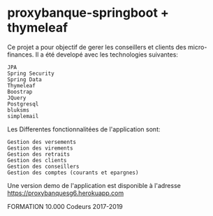 # proxybanque-springboot + thymeleaf

Ce projet a pour objectif de gerer les conseillers et clients des micro-finances. Il a été developé avec les technologies suivantes:

    JPA
    Spring Security
    Spring Data
    Thymeleaf
    Boostrap
    JQuery
    Postgresql
    bluksms
    simplemail

Les Differentes fonctionnalitées de l'application sont:

    Gestion des versements
    Gestion des virements
    Gestion des retraits
    Gestion des clients
    Gestion des conseillers
    Gestion des comptes (courants et epargnes)
    
    

Une version demo de l'application est disponible à l'adresse https://proxybanquesg6.herokuapp.com

FORMATION 10.000 Codeurs 2017-2019
